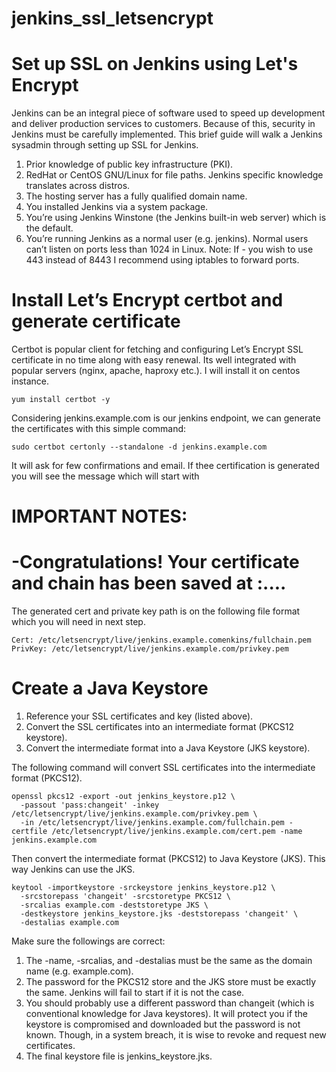 # jenkins_ssl_letsencrypt
# Set up SSL on Jenkins using Let's Encrypt

Jenkins can be an integral piece of software used to speed up development and deliver production services to customers. Because of this, security in Jenkins must be carefully implemented. This brief guide will walk a Jenkins sysadmin through setting up SSL for Jenkins.
1. Prior knowledge of public key infrastructure (PKI).
2. RedHat or CentOS GNU/Linux for file paths. Jenkins specific knowledge translates across distros.
3. The hosting server has a fully qualified domain name.
4. You installed Jenkins via a system package.
5. You’re using Jenkins Winstone (the Jenkins built-in web server) which is the default.
6. You’re running Jenkins as a normal user (e.g. jenkins). Normal users can’t listen on ports less than 1024 in Linux. Note: If  - you wish to use 443 instead of 8443 I recommend using iptables to forward ports.

# Install Let’s Encrypt certbot and generate certificate
Certbot is popular client for fetching and configuring Let’s Encrypt SSL certificate in no time along with easy renewal. Its well integrated with popular servers (nginx, apache, haproxy etc.). I will install it on centos instance. 
```
yum install certbot -y
```
Considering jenkins.example.com is our jenkins endpoint, we can generate the certificates with this simple command:
```
sudo certbot certonly --standalone -d jenkins.example.com
```
It will ask for few confirmations and email. If thee certification is generated you will see the message which will start with 
# IMPORTANT NOTES:
# -Congratulations! Your certificate and chain has been saved at :....

The generated cert and private key path is on the following file format which you will need in next step.
```
Cert: /etc/letsencrypt/live/jenkins.example.comenkins/fullchain.pem
PrivKey: /etc/letsencrypt/live/jenkins.example.com/privkey.pem
```
# Create a Java Keystore
1. Reference your SSL certificates and key (listed above).
2. Convert the SSL certificates into an intermediate format (PKCS12 keystore).
3. Convert the intermediate format into a Java Keystore (JKS keystore).

The following command will convert SSL certificates into the intermediate format (PKCS12).
```
openssl pkcs12 -export -out jenkins_keystore.p12 \
  -passout 'pass:changeit' -inkey /etc/letsencrypt/live/jenkins.example.com/privkey.pem \
  -in /etc/letsencrypt/live/jenkins.example.com/fullchain.pem -certfile /etc/letsencrypt/live/jenkins.example.com/cert.pem -name jenkins.example.com
```
Then convert the intermediate format (PKCS12) to Java Keystore (JKS). This way Jenkins can use the JKS.
```
keytool -importkeystore -srckeystore jenkins_keystore.p12 \
  -srcstorepass 'changeit' -srcstoretype PKCS12 \
  -srcalias example.com -deststoretype JKS \
  -destkeystore jenkins_keystore.jks -deststorepass 'changeit' \
  -destalias example.com
```
Make sure the followings are correct:
1. The -name, -srcalias, and -destalias must be the same as the domain name (e.g. example.com).
2. The password for the PKCS12 store and the JKS store must be exactly the same. Jenkins will fail to start if it is not the case.
3. You should probably use a different password than changeit (which is conventional knowledge for Java keystores). It will protect you if the keystore is compromised and downloaded but the password is not known. Though, in a system breach, it is wise to revoke and request    new certificates.
4. The final keystore file is jenkins_keystore.jks.
